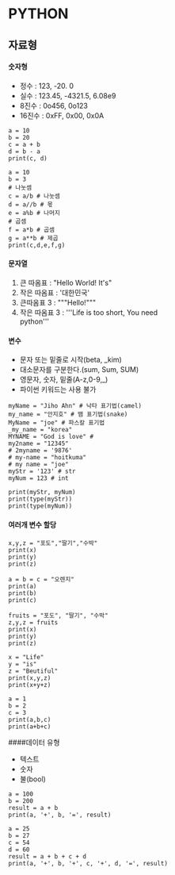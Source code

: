 # PYTHON

## 자료형
#### 숫자형
* 정수 : 123, -20. 0   
* 실수 : 123.45, -4321.5, 6.08e9  
* 8진수 : 0o456, 0o123  
* 16진수 : 0xFF, 0x00, 0x0A  

~~~
a = 10
b = 20
c = a + b
d = b - a
print(c, d)
~~~

~~~
a = 10
b = 3
# 나눗셈
c = a/b # 나눗셈
d = a//b # 몫
e = a%b # 나머지
# 곱셈
f = a*b # 곱셈
g = a**b # 제곱
print(c,d,e,f,g)
~~~

#### 문자열
1. 큰 따옴표 : "Hello World!
It's"  
2. 작은 따옴표 : '대한민국'  
3. 큰따옴표 3 : """Hello!"""  
4. 작은 따옴표 3 : 
'''Life is too short, You need  
python''' 

#### 변수
* 문자 또는 밑줄로 시작(beta, _kim)
* 대소문자를 구분한다.(sum, Sum, SUM)
* 영문자, 숫자, 밑줄(A-z,0-9,_)
* 파이썬 키워드는 사용 불가

~~~
myName = "Jiho Ahn" # 낙타 표기법(camel)
my_name = "안지호" # 뱀 표기법(snake)
MyName = "joe" # 파스칼 표기법
_my_name = "korea" 
MYNAME = "God is love" # 
my2name = "12345"
# 2myname = '9876'
# my-name = "hoitkuma"
# my name = "joe"
myStr = '123' # str
myNum = 123 # int

print(myStr, myNum)
print(type(myStr))
print(type(myNum))
~~~

#### 여러개 변수 할당

~~~
x,y,z = "포도","딸기","수박"
print(x)
print(y)
print(z)
~~~

~~~
a = b = c = "오렌지"
print(a)
print(b)
print(c)
~~~

~~~
fruits = "포도", "딸기", "수박"
z,y,z = fruits
print(x)
print(y)
print(z)
~~~

~~~
x = "Life"
y = "is"
z = "Beutiful"
print(x,y,z)
print(x+y+z)
~~~

~~~
a = 1
b = 2
c = 3
print(a,b,c)
print(a+b+c)
~~~

####데이터 유형


*   텍스트
*   숫자
*   불(bool)

~~~
a = 100
b = 200
result = a + b
print(a, '+', b, '=', result)
~~~

~~~
a = 25
b = 27
c = 54
d = 60
result = a + b + c + d
print(a, '+', b, '+', c, '+', d, '=', result)
~~~
